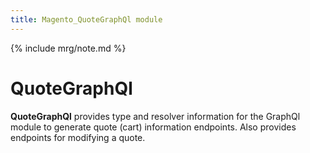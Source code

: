 ```yaml
---
title: Magento_QuoteGraphQl module
---
```


{% include mrg/note.md %}

# QuoteGraphQl

**QuoteGraphQl** provides type and resolver information for the GraphQl module
to generate quote (cart) information endpoints. Also provides endpoints for modifying a quote.



